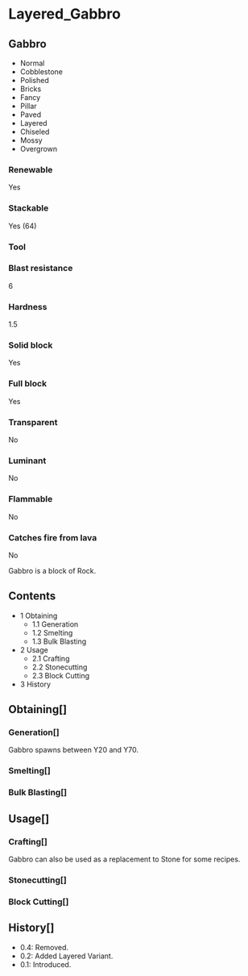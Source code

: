 # Layered_Gabbro

## Gabbro

- Normal
- Cobblestone
- Polished
- Bricks
- Fancy
- Pillar
- Paved
- Layered
- Chiseled
- Mossy
- Overgrown

### Renewable

Yes

### Stackable

Yes (64)

### Tool

### Blast resistance

6

### Hardness

1.5

### Solid block

Yes

### Full block

Yes

### Transparent

No

### Luminant

No

### Flammable

No

### Catches fire from lava

No

Gabbro is a block of Rock.

## Contents

- 1 Obtaining
    - 1.1 Generation
    - 1.2 Smelting
    - 1.3 Bulk Blasting
- 2 Usage
    - 2.1 Crafting
    - 2.2 Stonecutting
    - 2.3 Block Cutting
- 3 History

## Obtaining[]

### Generation[]

Gabbro spawns between Y20 and Y70.

### Smelting[]

### Bulk Blasting[]

## Usage[]

### Crafting[]

Gabbro can also be used as a replacement to Stone for some recipes.

### Stonecutting[]

### Block Cutting[]

## History[]

- 0.4: Removed.
- 0.2: Added Layered Variant.
- 0.1: Introduced.